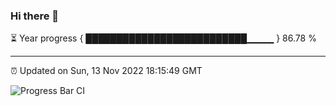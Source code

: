 ### Hi there 👋

⏳ Year progress { ██████████████████████████▁▁▁▁ } 86.78 %

---

⏰ Updated on Sun, 13 Nov 2022 18:15:49 GMT

![Progress Bar CI](https://github.com/liununu/liununu/workflows/Progress%20Bar%20CI/badge.svg)
